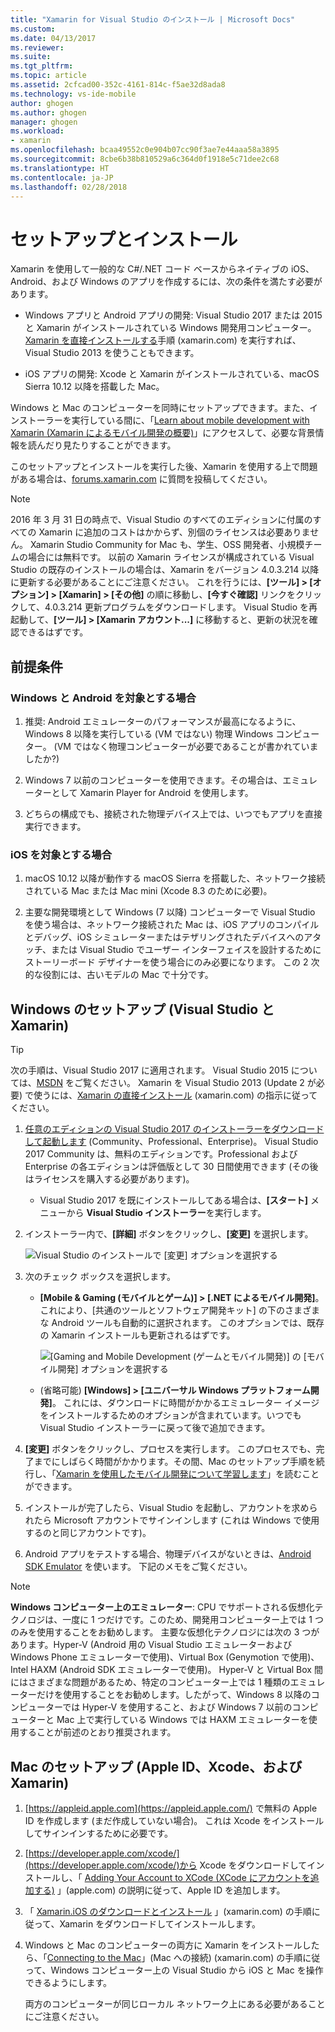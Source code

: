 ```yaml
---
title: "Xamarin for Visual Studio のインストール | Microsoft Docs"
ms.custom: 
ms.date: 04/13/2017
ms.reviewer: 
ms.suite: 
ms.tgt_pltfrm: 
ms.topic: article
ms.assetid: 2cfcad00-352c-4161-814c-f5ae32d8ada8
ms.technology: vs-ide-mobile
author: ghogen
ms.author: ghogen
manager: ghogen
ms.workload:
- xamarin
ms.openlocfilehash: bcaa49552c0e904b07cc90f3ae7e44aaa58a3895
ms.sourcegitcommit: 8cbe6b38b810529a6c364d0f1918e5c71dee2c68
ms.translationtype: HT
ms.contentlocale: ja-JP
ms.lasthandoff: 02/28/2018
---
```

# <a name="setup-and-install"></a>セットアップとインストール

Xamarin を使用して一般的な C#/.NET コード ベースからネイティブの iOS、Android、および Windows のアプリを作成するには、次の条件を満たす必要があります。

-   Windows アプリと Android アプリの開発: Visual Studio 2017 または 2015 と Xamarin がインストールされている Windows 開発用コンピューター。 [Xamarin を直接インストールする](https://developer.xamarin.com/guides/cross-platform/getting_started/requirements/#install)手順 (xamarin.com) を実行すれば、Visual Studio 2013 を使うこともできます。

-   iOS アプリの開発: Xcode と Xamarin がインストールされている、macOS Sierra 10.12 以降を搭載した Mac。

 Windows と Mac のコンピューターを同時にセットアップできます。また、インストーラーを実行している間に、「[Learn about mobile development with Xamarin (Xamarin によるモバイル開発の概要)](../cross-platform/learn-about-mobile-development-with-xamarin.md)」にアクセスして、必要な背景情報を読んだり見たりすることができます。

このセットアップとインストールを実行した後、Xamarin を使用する上で問題がある場合は、[forums.xamarin.com](http://forums.xamarin.com/) に質問を投稿してください。

> [!NOTE]
> 2016 年 3 月 31 日の時点で、Visual Studio のすべてのエディションに付属のすべての Xamarin に追加のコストはかからず、別個のライセンスは必要ありません。 Xamarin Studio Community for Mac も、学生、OSS 開発者、小規模チームの場合には無料です。 以前の Xamarin ライセンスが構成されている Visual Studio の既存のインストールの場合は、Xamarin をバージョン 4.0.3.214 以降に更新する必要があることにご注意ください。 これを行うには、**[ツール] > [オプション] > [Xamarin] > [その他]** の順に移動し、**[今すぐ確認]** リンクをクリックして、4.0.3.214 更新プログラムをダウンロードします。 Visual Studio を再起動して、**[ツール] > [Xamarin アカウント...]** に移動すると、更新の状況を確認できるはずです。

##  <a name="prereq"></a> 前提条件

###  <a name="for-targeting-windows-and-android"></a>Windows と Android を対象とする場合

1.  推奨: Android エミュレーターのパフォーマンスが最高になるように、Windows 8 以降を実行している (VM ではない) 物理 Windows コンピューター。 (VM ではなく物理コンピューターが必要であることが書かれていましたか?)

2.  Windows 7 以前のコンピューターを使用できます。その場合は、エミュレーターとして Xamarin Player for Android を使用します。

3. どちらの構成でも、接続された物理デバイス上では、いつでもアプリを直接実行できます。

### <a name="for-targeting-ios"></a>iOS を対象とする場合

1.  macOS 10.12 以降が動作する macOS Sierra を搭載した、ネットワーク接続されている Mac または Mac mini (Xcode 8.3 のために必要)。

2.  主要な開発環境として Windows (7 以降) コンピューターで Visual Studio を使う場合は、ネットワーク接続された Mac は、iOS アプリのコンパイルとデバッグ、iOS シミュレーターまたはテザリングされたデバイスへのアタッチ、または Visual Studio でユーザー インターフェイスを設計するためにストーリーボード デザイナーを使う場合にのみ必要になります。 この 2 次的な役割には、古いモデルの Mac で十分です。

##  <a name="windows"></a> Windows のセットアップ (Visual Studio と Xamarin)

> [!TIP]
> 次の手順は、Visual Studio 2017 に適用されます。 Visual Studio 2015 については、[MSDN](setup-and-install.md) をご覧ください。 Xamarin を Visual Studio 2013 (Update 2 が必要) で使うには、[Xamarin の直接インストール](https://developer.xamarin.com/guides/cross-platform/getting_started/requirements/#install) (xamarin.com) の指示に従ってください。

1.  [任意のエディションの Visual Studio 2017 のインストーラーをダウンロードして起動します](https://www.visualstudio.com/downloads/) (Community、Professional、Enterprise)。 Visual Studio 2017 Community は、無料のエディションです。Professional および Enterprise の各エディションは評価版として 30 日間使用できます (その後はライセンスを購入する必要があります)。

    - Visual Studio 2017 を既にインストールしてある場合は、**[スタート]** メニューから **Visual Studio インストーラー**を実行します。

2.  インストーラー内で、**[詳細]** ボタンをクリックし、**[変更]** を選択します。

    ![Visual Studio のインストールで [変更] オプションを選択する](../cross-platform/media/cross-plat-xamarin-setup-1a.png "クロスプラットフォームの Xamarin セットアップ 1")

3.  次のチェック ボックスを選択します。

    - **[Mobile & Gaming (モバイルとゲーム)] > [.NET によるモバイル開発]**。 これにより、[共通のツールとソフトウェア開発キット] の下のさまざまな Android ツールも自動的に選択されます。 このオプションでは、既存の Xamarin インストールも更新されるはずです。

        ![[Gaming and Mobile Development (ゲームとモバイル開発)] の [モバイル開発] オプションを選択する](../cross-platform/media/cross-plat-xamarin-setup-2a.png "クロスプラットフォーム Xamarin セットアップ 2")

    - (省略可能) **[Windows] > [ユニバーサル Windows プラットフォーム開発]**。 これには、ダウンロードに時間がかかるエミュレーター イメージをインストールするためのオプションが含まれています。いつでも Visual Studio インストーラーに戻って後で追加できます。

4.  **[変更]** ボタンをクリックし、プロセスを実行します。 このプロセスでも、完了までにしばらく時間がかかります。その間、Mac のセットアップ手順を続行し、「[Xamarin を使用したモバイル開発について学習します](../cross-platform/learn-about-mobile-development-with-xamarin.md)」を読むことができます。

5.  インストールが完了したら、Visual Studio を起動し、アカウントを求められたら Microsoft アカウントでサインインします (これは Windows で使用するのと同じアカウントです)。

6.  Android アプリをテストする場合、物理デバイスがないときは、[Android SDK Emulator](https://developer.xamarin.com/guides/android/deployment,_testing,_and_metrics/debug-on-emulator/android-sdk-emulator/) を使います。 下記のメモをご覧ください。

> [!NOTE]
> **Windows コンピューター上のエミュレーター**: CPU でサポートされる仮想化テクノロジは、一度に 1 つだけです。このため、開発用コンピューター上では 1 つのみを使用することをお勧めします。 主要な仮想化テクノロジには次の 3 つがあります。Hyper-V (Android 用の Visual Studio エミュレーターおよび Windows Phone エミュレーターで使用)、Virtual Box (Genymotion で使用)、Intel HAXM (Android SDK エミュレーターで使用)。 Hyper-V と Virtual Box 間にはさまざまな問題があるため、特定のコンピューター上では 1 種類のエミュレーターだけを使用することをお勧めします。したがって、Windows 8 以降のコンピューターでは Hyper-V を使用すること、および Windows 7 以前のコンピューターと Mac 上で実行している Windows では HAXM エミュレーターを使用することが前述のとおり推奨されます。

##  <a name="mac"></a> Mac のセットアップ (Apple ID、Xcode、および Xamarin)

1.  [https://appleid.apple.com](https://appleid.apple.com/) で無料の Apple ID を作成します (まだ作成していない場合)。 これは Xcode をインストールしてサインインするために必要です。

2.  [https://developer.apple.com/xcode/](https://developer.apple.com/xcode/)から Xcode をダウンロードしてインストールし、「 [Adding Your Account to XCode (XCode にアカウントを追加する)](https://developer.apple.com/library/content/documentation/IDEs/Conceptual/AppStoreDistributionTutorial/AddingYourAccounttoXcode/AddingYourAccounttoXcode.html#//apple_ref/doc/uid/TP40013839-CH40-SW1) 」(apple.com) の説明に従って、Apple ID を追加します。

3.  「 [Xamarin.iOS のダウンロードとインストール](http://developer.xamarin.com/guides/ios/getting_started/installation/mac/) 」(xamarin.com) の手順に従って、Xamarin をダウンロードしてインストールします。

4.  Windows と Mac のコンピューターの両方に Xamarin をインストールしたら、「[Connecting to the Mac](http://developer.xamarin.com/guides/ios/getting_started/installation/windows/xamarin-mac-agent/)」(Mac への接続) (xamarin.com) の手順に従って、Windows コンピューター上の Visual Studio から iOS と Mac を操作できるようにします。

    両方のコンピューターが同じローカル ネットワーク上にある必要があることにご注意ください。